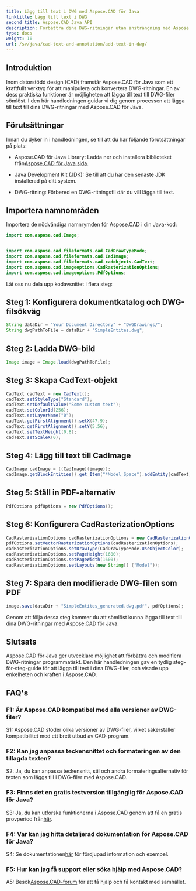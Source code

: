 ```yaml
---
title: Lägg till text i DWG med Aspose.CAD för Java
linktitle: Lägg till text i DWG
second_title: Aspose.CAD Java API
description: Förbättra dina DWG-ritningar utan ansträngning med Aspose.CAD för Java. Lägg till text sömlöst med vår steg-för-steg-guide.
type: docs
weight: 10
url: /sv/java/cad-text-and-annotation/add-text-in-dwg/
---
```

## Introduktion

Inom datorstödd design (CAD) framstår Aspose.CAD för Java som ett kraftfullt verktyg för att manipulera och konvertera DWG-ritningar. En av dess praktiska funktioner är möjligheten att lägga till text till DWG-filer sömlöst. I den här handledningen guidar vi dig genom processen att lägga till text till dina DWG-ritningar med Aspose.CAD för Java.

## Förutsättningar

Innan du dyker in i handledningen, se till att du har följande förutsättningar på plats:

-  Aspose.CAD för Java Library: Ladda ner och installera biblioteket från[Aspose.CAD för Java sida](https://releases.aspose.com/cad/java/).

- Java Development Kit (JDK): Se till att du har den senaste JDK installerad på ditt system.

- DWG-ritning: Förbered en DWG-ritningsfil där du vill lägga till text.

## Importera namnområden

Importera de nödvändiga namnrymden för Aspose.CAD i din Java-kod:

```java
import com.aspose.cad.Image;


import com.aspose.cad.fileformats.cad.CadDrawTypeMode;
import com.aspose.cad.fileformats.cad.CadImage;
import com.aspose.cad.fileformats.cad.cadobjects.CadText;
import com.aspose.cad.imageoptions.CadRasterizationOptions;
import com.aspose.cad.imageoptions.PdfOptions;
```

Låt oss nu dela upp kodavsnittet i flera steg:

## Steg 1: Konfigurera dokumentkatalog och DWG-filsökväg

```java
String dataDir = "Your Document Directory" + "DWGDrawings/";
String dwgPathToFile = dataDir + "SimpleEntites.dwg";
```

## Steg 2: Ladda DWG-bild

```java
Image image = Image.load(dwgPathToFile);
```

## Steg 3: Skapa CadText-objekt

```java
CadText cadText = new CadText();
cadText.setStyleType("Standard");
cadText.setDefaultValue("Some custom text");
cadText.setColorId(256);
cadText.setLayerName("0");
cadText.getFirstAlignment().setX(47.9);
cadText.getFirstAlignment().setY(5.56);
cadText.setTextHeight(0.8);
cadText.setScaleX(0);
```

## Steg 4: Lägg till text till CadImage

```java
CadImage cadImage = ((CadImage)(image));
cadImage.getBlockEntities().get_Item("*Model_Space").addEntity(cadText);
```

## Steg 5: Ställ in PDF-alternativ

```java
PdfOptions pdfOptions = new PdfOptions();
```

## Steg 6: Konfigurera CadRasterizationOptions

```java
CadRasterizationOptions cadRasterizationOptions = new CadRasterizationOptions();
pdfOptions.setVectorRasterizationOptions(cadRasterizationOptions);
cadRasterizationOptions.setDrawType(CadDrawTypeMode.UseObjectColor);
cadRasterizationOptions.setPageHeight(1600);
cadRasterizationOptions.setPageWidth(1600);
cadRasterizationOptions.setLayouts(new String[] {"Model"});
```

## Steg 7: Spara den modifierade DWG-filen som PDF

```java
image.save(dataDir + "SimpleEntites_generated.dwg.pdf", pdfOptions);
```

Genom att följa dessa steg kommer du att sömlöst kunna lägga till text till dina DWG-ritningar med Aspose.CAD för Java.

## Slutsats

Aspose.CAD för Java ger utvecklare möjlighet att förbättra och modifiera DWG-ritningar programmatiskt. Den här handledningen gav en tydlig steg-för-steg-guide för att lägga till text i dina DWG-filer, och visade upp enkelheten och kraften i Aspose.CAD.

## FAQ's

### F1: Är Aspose.CAD kompatibel med alla versioner av DWG-filer?

S1: Aspose.CAD stöder olika versioner av DWG-filer, vilket säkerställer kompatibilitet med ett brett utbud av CAD-program.

### F2: Kan jag anpassa teckensnittet och formateringen av den tillagda texten?

S2: Ja, du kan anpassa teckensnitt, stil och andra formateringsalternativ för texten som läggs till i DWG-filer med Aspose.CAD.

### F3: Finns det en gratis testversion tillgänglig för Aspose.CAD för Java?

 S3: Ja, du kan utforska funktionerna i Aspose.CAD genom att få en gratis provperiod från[här](https://releases.aspose.com/).

### F4: Var kan jag hitta detaljerad dokumentation för Aspose.CAD för Java?

 S4: Se dokumentationen[här](https://reference.aspose.com/cad/java/) för fördjupad information och exempel.

### F5: Hur kan jag få support eller söka hjälp med Aspose.CAD?

A5: Besök[Aspose.CAD-forum](https://forum.aspose.com/c/cad/19) för att få hjälp och få kontakt med samhället.